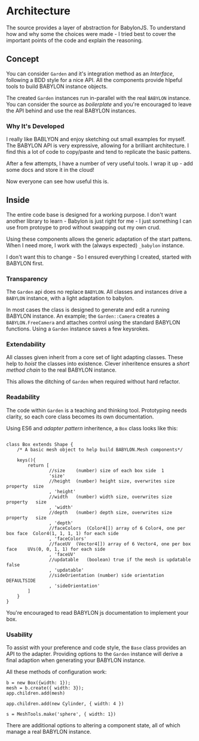 # Architecture

The source provides a layer of abstraction for BabylonJS. To understand how and why some the choices were made - I tried best to cover the important points of the code and explain the reasoning.

## Concept

You can consider `Garden` and it's integration method as an _Interface_, following a BDD style for a nice API. All the components provide hlpeful tools to build BABYLON instance objects.

The created `Garden` instances run in-parallel with the real `BABYLON` instance. You can consider the source as _boilerplate_ and you're encouraged to leave the API behind and use the real BABYLON instances.

### Why It's Developed

I really like BABLYON and enjoy sketching out small examples for myself. The BABYLON API is very expressive, allowing for a brilliant architecture. I find this a lot of code to copy/paste and tend to replicate the basic pattens.

After a few attempts, I have a number of very useful tools. I wrap it up - add some docs and store it in the cloud!

Now everyone can see how useful this is.

## Inside

The entire code base is designed for a working purpose. I don't want another library to learn - Babylon is just right for me - I just something I can use from protoype to prod without swapping out my own crud.

Using these components allows the generic adaptation of the start pattens. When I need more, I work with the (always expected) `_babylon` instance.

I don't want this to change - So I ensured everything I created, started with BABYLON first.

### Transparency

The `Garden` api does no replace `BABYLON`. All classes and instances drive a `BABYLON` instance, with a light adaptation to babylon.

In most cases the class is designed to generate and edit a running BABYLON instance. An example; the `Garden::Camera` creates a `BABYLON.FreeCamera` and attaches control using the standard BABYLON functions. Using a `Garden` instance saves a few keysrokes.

### Extendability

All classes given inherit from a core set of light adapting classes. These help to _hoist_ the classes into existence. Clever inheritence ensures a _short method chain_ to the real BABYLON instance.

This allows the ditching of `Garden` when required without hard refactor.

### Readability

The code within `Garden` is a teaching and thinking tool. Prototyping needs clarity, so each core class becomes its own documentation.

Using ES6 and _adapter pattern_ inheritence, a `Box` class looks like this:

```

class Box extends Shape {
    /* A basic mesh object to help build BABYLON.Mesh components*/

    keys(){
        return [
                //size    (number) size of each box side  1
                'size'
                //height  (number) height size, overwrites size property  size
                , 'height'
                //width   (number) width size, overwrites size property   size
                , 'width'
                //depth   (number) depth size, overwrites size property   size
                , 'depth'
                //faceColors  (Color4[]) array of 6 Color4, one per box face  Color4(1, 1, 1, 1) for each side
                , 'faceColors'
                //faceUV  (Vector4[]) array of 6 Vector4, one per box face    UVs(0, 0, 1, 1) for each side
                , 'faceUV'
                //updatable   (boolean) true if the mesh is updatable false
                , 'updatable'
                //sideOrientation (number) side orientation   DEFAULTSIDE
                , 'sideOrientation'
        ]
    }
}
```

You're encouraged to read BABYLON js documentation to implement your box.

### Usability

To assist with your preference and code style, the `Base` class provides an API to the adapter. Providing options to the `Garden` instance will derive a final adaption when generating your BABYLON instance.

All these methods of configuration work:

```
b = new Box({width: 1});
mesh = b.create({ width: 3});
app.children.add(mesh)

app.children.add(new Cylinder, { width: 4 })

s = MeshTools.make('sphere', { width: 1})
```

There are additional options to altering a component state, all of which manage a real BABYLON instance.


